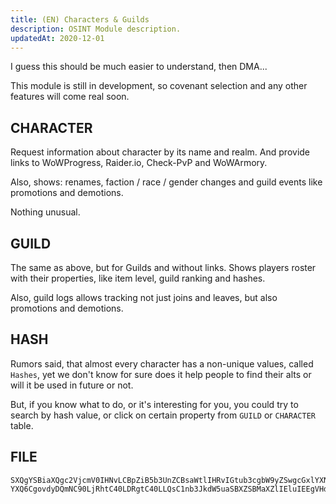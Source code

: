 ```yaml
---
title: (EN) Characters & Guilds
description: OSINT Module description.
updatedAt: 2020-12-01
---
```


I guess this should be much easier to understand, then DMA...

This module is still in development, so covenant selection and any other features will come real soon.

## CHARACTER

Request information about character by its name and realm. And provide links to WoWProgress, Raider.io, Check-PvP and WoWArmory.

Also, shows: renames, faction / race / gender changes and guild events like promotions and demotions.

Nothing unusual.

## GUILD

The same as above, but for Guilds and without links. Shows players roster with their properties, like item level, guild ranking and hashes.

Also, guild logs allows tracking not just joins and leaves, but also promotions and demotions.

## HASH

Rumors said, that almost every character has a non-unique values, called `Hashes`, yet we don't know for sure does it help people to find their alts or will it be used in future or not.

But, if you know what to do, or it's interesting for you, you could try to search by hash value, or click on certain property from `GUILD` or `CHARACTER` table.

## FILE

```
SXQgYSBiaXQgc2VjcmV0IHNvLCBpZiB5b3UnZCBsaWtlIHRvIGtub3cgbW9yZSwgcGxlYXNlIGJlIHdlbGNvbWUg
YXQ6CgovdyDQmNC90LjRhtC40LDRgtC40LLQsC1nb3JkdW5uaSBXZSBMaXZlIEluIEEgVHdpbGlnaHQgV29ybGQ=
```

